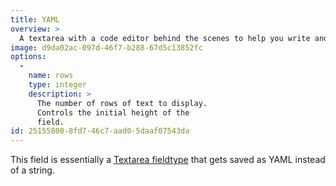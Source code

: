 ```yaml
---
title: YAML
overview: >
  A textarea with a code editor behind the scenes to help you write and store raw data as YAML. [Learn more about YAML](/yaml).
image: d9da02ac-097d-46f7-b288-67d5c13852fc
options:
  -
    name: rows
    type: integer
    description: >
      The number of rows of text to display.
      Controls the initial height of the
      field.
id: 25155800-8fd7-46c7-aad0-5daaf07543da
---
```

This field is essentially a [Textarea fieldtype](/fieldtypes/textarea) that gets saved as YAML instead of a string.
